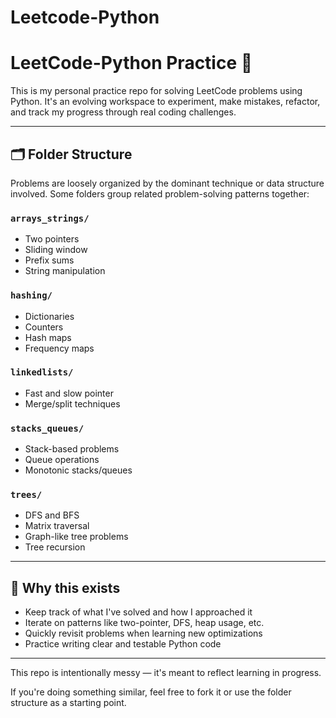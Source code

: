 # Leetcode-Python

# LeetCode-Python Practice 🐍

This is my personal practice repo for solving LeetCode problems using Python. It's an evolving workspace to experiment, make mistakes, refactor, and track my progress through real coding challenges.

---

## 🗂 Folder Structure

Problems are loosely organized by the dominant technique or data structure involved. Some folders group related problem-solving patterns together:

### `arrays_strings/`

- Two pointers
- Sliding window
- Prefix sums
- String manipulation

### `hashing/`

- Dictionaries
- Counters
- Hash maps
- Frequency maps

### `linkedlists/`

- Fast and slow pointer
- Merge/split techniques

### `stacks_queues/`

- Stack-based problems
- Queue operations
- Monotonic stacks/queues

### `trees/`

- DFS and BFS
- Matrix traversal
- Graph-like tree problems
- Tree recursion

---

## 🧠 Why this exists

- Keep track of what I've solved and how I approached it
- Iterate on patterns like two-pointer, DFS, heap usage, etc.
- Quickly revisit problems when learning new optimizations
- Practice writing clear and testable Python code

---

This repo is intentionally messy — it's meant to reflect learning in progress.

If you're doing something similar, feel free to fork it or use the folder structure as a starting point.
